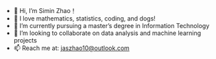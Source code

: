 - 👋 Hi, I’m Simin Zhao！
- 👀 I love mathematics, statistics, coding, and dogs!
- 🌱 I’m currently pursuing a master’s degree in Information Technology
- 💞️ I’m looking to collaborate on data analysis and machine learning projects
- 📫 Reach me at: jaszhao10@outlook.com

<!---
jasz10/jasz10 is a ✨ special ✨ repository because its `README.md` (this file) appears on your GitHub profile.
You can click the Preview link to take a look at your changes.
--->
